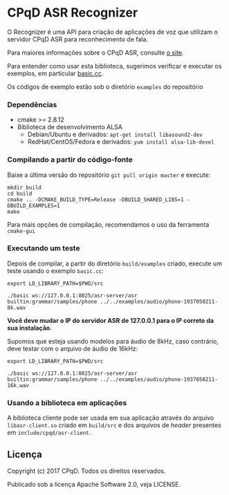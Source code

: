 CPqD ASR Recognizer
===================

O Recognizer é uma API para criação de aplicações de voz que utilizam o servidor CPqD ASR para reconhecimento de fala.

Para maiores informações sobre o CPqD ASR, consulte [o site](http://speechweb.cpqd.com.br/asr-web/docs).

Para entender como usar esta biblioteca, sugerimos verificar e executar os exemplos, em particular [basic.cc](https://github.com/CPqD/asr-sdk-cpp/blob/master/examples/basic.cc).

Os códigos de exemplo estão sob o diretório `examples` do repositório

### Dependências

* cmake >= 2.8.12
* Biblioteca de desenvolvimento ALSA
  * Debian/Ubuntu e derivados: `apt-get install libasound2-dev`
  * RedHat/CentOS/Fedora e derivados: `yum install alsa-lib-devel`

### Compilando a partir do código-fonte

Baixe a última versão do repositório `git pull origin master` e execute:

    mkdir build
    cd build
    cmake .. -DCMAKE_BUILD_TYPE=Release -DBUILD_SHARED_LIBS=1 -DBUILD_EXAMPLES=1
    make

Para mais opções de compilação, recomendamos o uso da ferramenta `cmake-gui`

### Executando um teste

Depois de compilar, a partir do diretório `build/examples` criado, execute um teste usando o exemplo `basic.cc`:

    export LD_LIBRARY_PATH=$PWD/src

    ./basic ws://127.0.0.1:8025/asr-server/asr builtin:grammar/samples/phone ../../examples/audio/phone-1937050211-8k.wav

**Você deve mudar o IP do servidor ASR de 127.0.0.1 para o IP correto da sua instalação.**

Supomos que esteja usando modelos para áudio de 8kHz, caso contrário, deve testar com o arquivo de áudio de 16kHz:

    export LD_LIBRARY_PATH=$PWD/src

    ./basic ws://127.0.0.1:8025/asr-server/asr builtin:grammar/samples/phone ../../examples/audio/phone-1937050211-16k.wav

### Usando a biblioteca em aplicações

A biblioteca cliente pode ser usada em sua aplicação através do arquivo
`libasr-client.so` criado em `build/src` e dos arquivos de *header* presentes em
`include/cpqd/asr-client`.

Licença
-------

Copyright (c) 2017 CPqD. Todos os direitos reservados.

Publicado sob a licença Apache Software 2.0, veja LICENSE.
